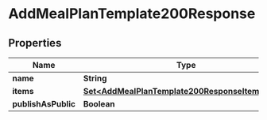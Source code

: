 

# AddMealPlanTemplate200Response



## Properties

| Name | Type | Description | Notes |
|------------ | ------------- | ------------- | -------------|
|**name** | **String** |  |  |
|**items** | [**Set&lt;AddMealPlanTemplate200ResponseItemsInner&gt;**](AddMealPlanTemplate200ResponseItemsInner.md) |  |  |
|**publishAsPublic** | **Boolean** |  |  |



